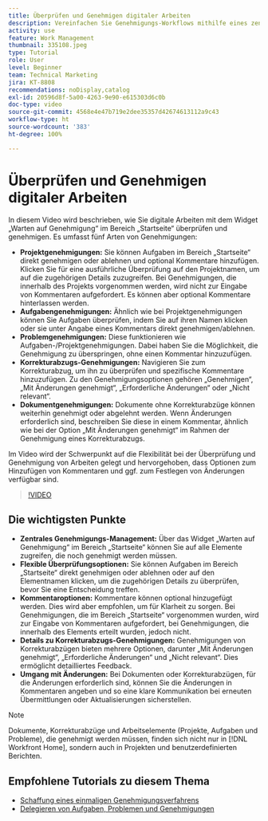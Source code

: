 ```yaml
---
title: Überprüfen und Genehmigen digitaler Arbeiten
description: Vereinfachen Sie Genehmigungs-Workflows mithilfe eines zentralen Managements im Widget „Warten auf Genehmigung“, flexiblen Überprüfungsoptionen, detaillierten Optionen für Korrekturabzug-Genehmigungen und klaren Kommentaren, um effiziente Kommunikation und Aktualisierungen sicherzustellen.
activity: use
feature: Work Management
thumbnail: 335108.jpeg
type: Tutorial
role: User
level: Beginner
team: Technical Marketing
jira: KT-8808
recommendations: noDisplay,catalog
exl-id: 20596d8f-5a00-4263-9e90-e615303d6c0b
doc-type: video
source-git-commit: 4568e4e47b719e2dee35357d42674613112a9c43
workflow-type: ht
source-wordcount: '383'
ht-degree: 100%

---
```


# Überprüfen und Genehmigen digitaler Arbeiten

In diesem Video wird beschrieben, wie Sie digitale Arbeiten mit dem Widget „Warten auf Genehmigung“ im Bereich „Startseite“ überprüfen und genehmigen. Es umfasst fünf Arten von Genehmigungen:

* **Projektgenehmigungen:** Sie können Aufgaben im Bereich „Startseite“ direkt genehmigen oder ablehnen und optional Kommentare hinzufügen. Klicken Sie für eine ausführliche Überprüfung auf den Projektnamen, um auf die zugehörigen Details zuzugreifen. Bei Genehmigungen, die innerhalb des Projekts vorgenommen werden, wird nicht zur Eingabe von Kommentaren aufgefordert. Es können aber optional Kommentare hinterlassen werden.
* **Aufgabengenehmigungen:** Ähnlich wie bei Projektgenehmigungen können Sie Aufgaben überprüfen, indem Sie auf ihren Namen klicken oder sie unter Angabe eines Kommentars direkt genehmigen/ablehnen.
* **Problemgenehmigungen:** Diese funktionieren wie Aufgaben-/Projektgenehmigungen. Dabei haben Sie die Möglichkeit, die Genehmigung zu überspringen, ohne einen Kommentar hinzuzufügen.
* **Korrekturabzugs-Genehmigungen:** Navigieren Sie zum Korrekturabzug, um ihn zu überprüfen und spezifische Kommentare hinzuzufügen. Zu den Genehmigungsoptionen gehören „Genehmigen“, „Mit Änderungen genehmigt“, „Erforderliche Änderungen“ oder „Nicht relevant“.
* **Dokumentgenehmigungen:** Dokumente ohne Korrekturabzüge können weiterhin genehmigt oder abgelehnt werden. Wenn Änderungen erforderlich sind, beschreiben Sie diese in einem Kommentar, ähnlich wie bei der Option „Mit Änderungen genehmigt“ im Rahmen der Genehmigung eines Korrekturabzugs.

Im Video wird der Schwerpunkt auf die Flexibilität bei der Überprüfung und Genehmigung von Arbeiten gelegt und hervorgehoben, dass Optionen zum Hinzufügen von Kommentaren und ggf. zum Festlegen von Änderungen verfügbar sind. 

>[!VIDEO](https://video.tv.adobe.com/v/335108/?quality=12&learn=on&enablevpops)

## Die wichtigsten Punkte

* **Zentrales Genehmigungs-Management:** Über das Widget „Warten auf Genehmigung“ im Bereich „Startseite“ können Sie auf alle Elemente zugreifen, die noch genehmigt werden müssen. 
* **Flexible Überprüfungsoptionen:** Sie können Aufgaben im Bereich „Startseite“ direkt genehmigen oder ablehnen oder auf den Elementnamen klicken, um die zugehörigen Details zu überprüfen, bevor Sie eine Entscheidung treffen. 
* **Kommentaroptionen:** Kommentare können optional hinzugefügt werden. Dies wird aber empfohlen, um für Klarheit zu sorgen. Bei Genehmigungen, die im Bereich „Startseite“ vorgenommen wurden, wird zur Eingabe von Kommentaren aufgefordert, bei Genehmigungen, die innerhalb des Elements erteilt wurden, jedoch nicht. 
* **Details zu Korrekturabzugs-Genehmigungen:** Genehmigungen von Korrekturabzügen bieten mehrere Optionen, darunter „Mit Änderungen genehmigt“, „Erforderliche Änderungen“ und „Nicht relevant“. Dies ermöglicht detailliertes Feedback. 
* **Umgang mit Änderungen:** Bei Dokumenten oder Korrekturabzügen, für die Änderungen erforderlich sind, können Sie die Änderungen in Kommentaren angeben und so eine klare Kommunikation bei erneuten Übermittlungen oder Aktualisierungen sicherstellen. 


>[!NOTE]
>
>Dokumente, Korrekturabzüge und Arbeitselemente (Projekte, Aufgaben und Probleme), die genehmigt werden müssen, finden sich nicht nur in [!DNL Workfront Home], sondern auch in Projekten und benutzerdefinierten Berichten.

## Empfohlene Tutorials zu diesem Thema

* [Schaffung eines einmaligen Genehmigungsverfahrens](/help/manage-work/approval-processes-and-milestone-paths/create-a-single-use-approval-process.md)
* [Delegieren von Aufgaben, Problemen und Genehmigungen](/help/manage-work/approval-processes-and-milestone-paths/delegate-approvals.md)


<!--
learn more URLS
Approving work
Home area for Reviewers
Guides
Home overview for Reviewers
Issue page overview
-->
